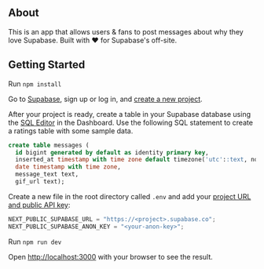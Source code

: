 ## About

This is an app that allows users & fans to post messages about why they love Supabase. Built with ❤️ for Supabase's off-site.

## Getting Started

Run `npm install`

Go to [Supabase](https://supabase.com), sign up or log in, and [create a new project](https://app.supabase.com/).

After your project is ready, create a table in your Supabase database using the [SQL Editor](https://app.supabase.com/project/_/sql) in the Dashboard. Use the following SQL statement to create a ratings table with some sample data.

```sql
create table messages (
  id bigint generated by default as identity primary key,
  inserted_at timestamp with time zone default timezone('utc'::text, now()) not null,
  date timestamp with time zone,
  message_text text,
  gif_url text);
```

Create a new file in the root directory called `.env` and add your [project URL and public API key](https://app.supabase.com/project/_/settings/api):

```javascript
NEXT_PUBLIC_SUPABASE_URL = "https://<project>.supabase.co";
NEXT_PUBLIC_SUPABASE_ANON_KEY = "<your-anon-key>";
```

Run `npm run dev`

Open [http://localhost:3000](http://localhost:3000) with your browser to see the result.
